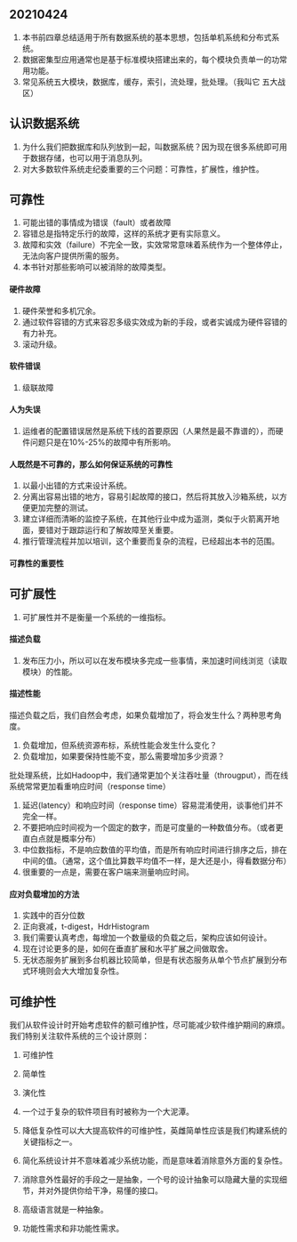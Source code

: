 ## 20210424

1. 本书前四章总结适用于所有数据系统的基本思想，包括单机系统和分布式系统。
2. 数据密集型应用通常也是基于标准模块搭建出来的，每个模块负责单一的功常用功能。
3. 常见系统五大模块，数据库，缓存，索引，流处理，批处理。（我叫它 五大战区）

## 认识数据系统

1. 为什么我们把数据库和队列放到一起，叫数据系统？因为现在很多系统即可用于数据存储，也可以用于消息队列。
2. 对大多数软件系统走纪委重要的三个问题：可靠性，扩展性，维护性。

## 可靠性
1. 可能出错的事情成为错误（fault）或者故障
2. 容错总是指特定乐行的故障，这样的系统才更有实际意义。
3. 故障和实效（failure）不完全一致，实效常常意味着系统作为一个整体停止，无法向客户提供所需的服务。
4. 本书针对那些影响可以被消除的故障类型。

#### 硬件故障
1. 硬件荣誉和多机冗余。
2. 通过软件容错的方式来容忍多级实效成为新的手段，或者实诚成为硬件容错的有力补充。
3. 滚动升级。

#### 软件错误
1. 级联故障

#### 人为失误
1. 运维者的配置错误居然是系统下线的首要原因（人果然是最不靠谱的），而硬件问题只是在10%-25%的故障中有所影响。

#### 人既然是不可靠的，那么如何保证系统的可靠性
1. 以最小出错的方式来设计系统。
2. 分离出容易出错的地方，容易引起故障的接口，然后将其放入沙箱系统，以方便更加完整的测试。
3. 建立详细而清晰的监控子系统，在其他行业中成为遥测，类似于火箭离开地面，要错对于跟踪运行和了解故障至关重要。
4. 推行管理流程并加以培训，这个重要而复杂的流程，已经超出本书的范围。

#### 可靠性的重要性

## 可扩展性
1. 可扩展性并不是衡量一个系统的一维指标。

#### 描述负载
1. 发布压力小，所以可以在发布模块多完成一些事情，来加速时间线浏览（读取模块）的性能。

#### 描述性能
描述负载之后，我们自然会考虑，如果负载增加了，将会发生什么？两种思考角度。
1. 负载增加，但系统资源布标，系统性能会发生什么变化？
2. 负载增加，如果要保持性能不变，那么需要增加多少资源？

批处理系统，比如Hadoop中，我们通常更加个关注吞吐量（througput），而在线系统常常更加看重响应时间（response time）

1. 延迟(latency）和响应时间（response time）容易混淆使用，谈事他们并不完全一样。
2. 不要把响应时间视为一个固定的数字，而是可度量的一种数值分布。（或者更直白点就是概率分布）
3. 中位数指标，不是响应数值的平均值，而是所有响应时间进行排序之后，排在中间的值。（通常，这个值比算数平均值不一样，是大还是小，得看数据分布）
4. 很重要的一点是，需要在客户端来测量响应时间。

#### 应对负载增加的方法
1. 实践中的百分位数
2. 正向衰减，t-digest，HdrHistogram
3. 我们需要认真考虑，每增加一个数量级的负载之后，架构应该如何设计。
4. 现在讨论更多的是，如何在垂直扩展和水平扩展之间做取舍。
5. 无状态服务扩展到多台机器比较简单，但是有状态服务从单个节点扩展到分布式环境则会大大增加复杂性。

## 可维护性
我们从软件设计时开始考虑软件的额可维护性，尽可能减少软件维护期间的麻烦。我们特别关注软件系统的三个设计原则：
1. 可维护性
2. 简单性
3. 演化性

1. 一个过于复杂的软件项目有时被称为一个大泥潭。
2. 降低复杂性可以大大提高软件的可维护性，英雌简单性应该是我们构建系统的关键指标之一。
3. 简化系统设计并不意味着减少系统功能，而是意味着消除意外方面的复杂性。
4. 消除意外性最好的手段之一是抽象，一个号的设计抽象可以隐藏大量的实现细节，并对外提供你给干净，易懂的接口。
5. 高级语言就是一种抽象。
6. 功能性需求和非功能性需求。
